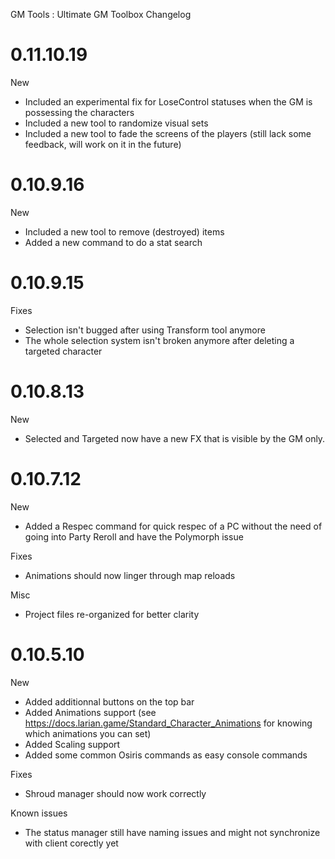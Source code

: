 GM Tools : Ultimate GM Toolbox Changelog

# 0.11.10.19
New
* Included an experimental fix for LoseControl statuses when the GM is possessing the characters
* Included a new tool to randomize visual sets
* Included a new tool to fade the screens of the players (still lack some feedback, will work on it in the future)

# 0.10.9.16
New
* Included a new tool to remove (destroyed) items
* Added a new command to do a stat search

# 0.10.9.15
Fixes
* Selection isn't bugged after using Transform tool anymore
* The whole selection system isn't broken anymore after deleting a targeted character

# 0.10.8.13
New
* Selected and Targeted now have a new FX that is visible by the GM only.

# 0.10.7.12
New
* Added a Respec command for quick respec of a PC without the need of going into Party Reroll and have the Polymorph issue

Fixes
* Animations should now linger through map reloads

Misc
* Project files re-organized for better clarity

# 0.10.5.10
New
* Added additionnal buttons on the top bar
* Added Animations support (see https://docs.larian.game/Standard_Character_Animations for knowing which animations you can set)
* Added Scaling support
* Added some common Osiris commands as easy console commands

Fixes
* Shroud manager should now work correctly

Known issues
* The status manager still have naming issues and might not synchronize with client corectly yet
